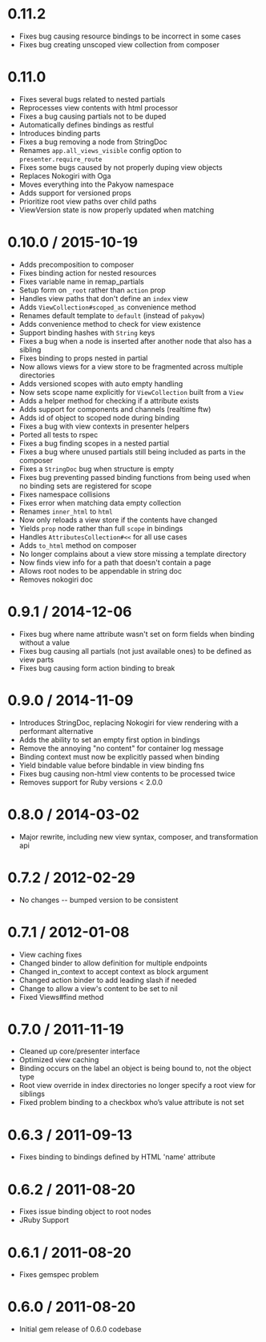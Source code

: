 # 0.11.2

  * Fixes bug causing resource bindings to be incorrect in some cases
  * Fixes bug creating unscoped view collection from composer

# 0.11.0

  * Fixes several bugs related to nested partials
  * Reprocesses view contents with html processor
  * Fixes a bug causing partials not to be duped
  * Automatically defines bindings as restful
  * Introduces binding parts
  * Fixes a bug removing a node from StringDoc
  * Renames `app.all_views_visible` config option to `presenter.require_route`
  * Fixes some bugs caused by not properly duping view objects
  * Replaces Nokogiri with Oga
  * Moves everything into the Pakyow namespace
  * Adds support for versioned props
  * Prioritize root view paths over child paths
  * ViewVersion state is now properly updated when matching

# 0.10.0 / 2015-10-19

  * Adds precomposition to composer
  * Fixes binding action for nested resources
  * Fixes variable name in remap_partials
  * Setup form on `_root` rather than `action` prop
  * Handles view paths that don't define an `index` view
  * Adds `ViewCollection#scoped_as` convenience method
  * Renames default template to `default` (instead of `pakyow`)
  * Adds convenience method to check for view existence
  * Support binding hashes with `String` keys
  * Fixes a bug when a node is inserted after another node that also has a sibling
  * Fixes binding to props nested in partial
  * Now allows views for a view store to be fragmented across multiple directories
  * Adds versioned scopes with auto empty handling
  * Now sets scope name explicitly for `ViewCollection` built from a `View`
  * Adds a helper method for checking if a attribute exists
  * Adds support for components and channels (realtime ftw)
  * Adds id of object to scoped node during binding
  * Fixes a bug with view contexts in presenter helpers
  * Ported all tests to rspec
  * Fixes a bug finding scopes in a nested partial
  * Fixes a bug where unused partials still being included as parts in the composer
  * Fixes a `StringDoc` bug when structure is empty
  * Fixes bug preventing passed binding functions from being used when no binding sets are registered for scope
  * Fixes namespace collisions
  * Fixes error when matching data empty collection
  * Renames `inner_html` to `html`
  * Now only reloads a view store if the contents have changed
  * Yields `prop` node rather than full `scope` in bindings
  * Handles `AttributesCollection#<<` for all use cases
  * Adds `to_html` method on composer
  * No longer complains about a view store missing a template directory
  * Now finds view info for a path that doesn't contain a page
  * Allows root nodes to be appendable in string doc
  * Removes nokogiri doc

# 0.9.1 / 2014-12-06

  * Fixes bug where name attribute wasn't set on form fields when binding without a value
  * Fixes bug causing all partials (not just available ones) to be defined as view parts
  * Fixes bug causing form action binding to break

# 0.9.0 / 2014-11-09

  * Introduces StringDoc, replacing Nokogiri for view rendering with a performant alternative
  * Adds the ability to set an empty first option in bindings
  * Remove the annoying "no content" for container log message
  * Binding context must now be explicitly passed when binding
  * Yield bindable value before bindable in view binding fns
  * Fixes bug causing non-html view contents to be processed twice
  * Removes support for Ruby versions < 2.0.0

# 0.8.0 / 2014-03-02

  * Major rewrite, including new view syntax, composer, and transformation api

# 0.7.2 / 2012-02-29

  * No changes -- bumped version to be consistent

# 0.7.1 / 2012-01-08

  * View caching fixes
  * Changed binder to allow definition for multiple endpoints
  * Changed in_context to accept context as block argument
  * Changed action binder to add leading slash if needed
  * Change to allow a view's content to be set to nil
  * Fixed Views#find method

# 0.7.0 / 2011-11-19

  * Cleaned up core/presenter interface
  * Optimized view caching
  * Binding occurs on the label an object is being bound to, not the object type
  * Root view override in index directories no longer specify a root view for siblings
  * Fixed problem binding to a checkbox who’s value attribute is not set

# 0.6.3 / 2011-09-13

  * Fixes binding to bindings defined by HTML 'name' attribute

# 0.6.2 / 2011-08-20

  * Fixes issue binding object to root nodes
  * JRuby Support

# 0.6.1 / 2011-08-20

  * Fixes gemspec problem

# 0.6.0 / 2011-08-20

 * Initial gem release of 0.6.0 codebase
